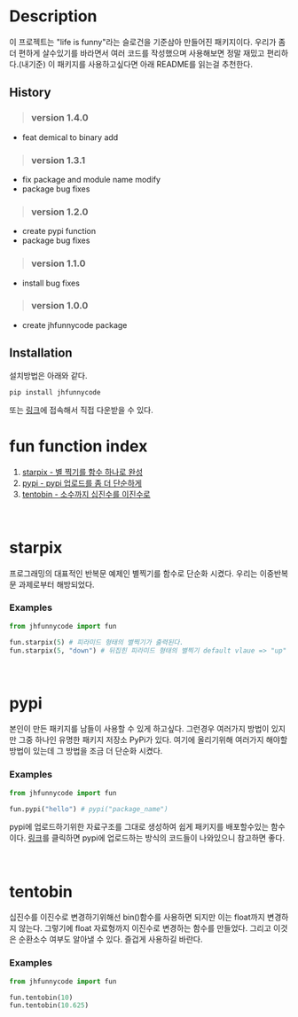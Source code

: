 # Description

이 프로젝트는 "life is funny"라는 슬로건을 기준삼아 만들어진 패키지이다.
우리가 좀더 편하게 살수있기를 바라면서 여러 코드를 작성했으며 사용해보면 정말 재밌고 편리하다.(내기준)
이 패키지를 사용하고싶다면 아래 README를 읽는걸 추천한다.

## History

> ### version 1.4.0
- feat demical to binary add

> ### version 1.3.1
- fix package and module name modify
- package bug fixes

> ### version 1.2.0
- create pypi function
- package bug fixes

> ### version 1.1.0
- install bug fixes

> ### version 1.0.0
- create jhfunnycode package 

## Installation
설치방법은 아래와 같다.
```
pip install jhfunnycode
```
또는 [링크](https://pypi.org/project/jhfunnycode/)에 접속해서 직접 다운받을 수 있다.

# fun function index
1. [starpix - 별 찍기를 함수 하나로 완성](#starpix)
1. [pypi - pypi 업로드를 좀 더 단순하게](#pypi)
1. [tentobin - 소수까지 십진수를 이진수로](#tentobin)
<br>



# starpix
프로그래밍의 대표적인 반복문 예제인 별찍기를 함수로 단순화 시켰다.
우리는 이중반복문 과제로부터 해방되었다.

### Examples
```python
from jhfunnycode import fun

fun.starpix(5) # 피라미드 형태의 별찍기가 출력된다. 
fun.starpix(5, "down") # 뒤집힌 피라미드 형태의 별찍기 default vlaue => "up"
```

<br>

# pypi
본인이 만든 패키지를 남들이 사용할 수 있게 하고싶다. 그런경우 여러가지 방법이 있지만 그중 하나인 유명한 패키지 저장소 PyPi가 있다.
여기에 올리기위해 여러가지 해야할 방법이 있는데 그 방법을 조금 더 단순화 시켰다.

### Examples
```python
from jhfunnycode import fun

fun.pypi("hello") # pypi("package_name")
```
pypi에 업로드하기위한 자료구조를 그대로 생성하여 쉽게 패키지를 배포할수있는 함수이다.
[링크](https://imagine-village.tistory.com/entry/PyPi%EC%97%90-%ED%8C%A8%ED%82%A4%EC%A7%80%EB%A5%BC-%EC%97%85%EB%A1%9C%EB%93%9C-%ED%95%98%EB%8A%94-%EB%B2%95)를 클릭하면 pypi에 업로드하는 방식의 코드들이 나와있으니 참고하면 좋다.

<br>

# tentobin
십진수를 이진수로 변경하기위해선 bin()함수를 사용하면 되지만 이는 float까지 변경하지 않는다. 그렇기에 float 자료형까지 이진수로 변경하는 함수를 만들었다. 그리고 이것은 순환소수 여부도 알아낼 수 있다. 즐겁게 사용하길 바란다.

### Examples
```python
from jhfunnycode import fun

fun.tentobin(10)
fun.tentobin(10.625)
```